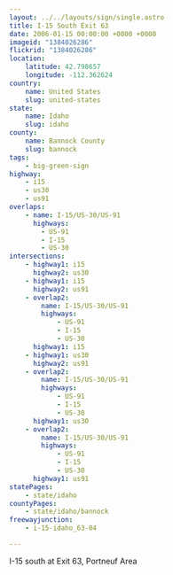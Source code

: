 ```yaml
---
layout: ../../layouts/sign/single.astro
title: I-15 South Exit 63
date: 2006-01-15 00:00:00 +0000 +0000
imageid: "1384026286"
flickrid: "1384026286"
location:
    latitude: 42.798657
    longitude: -112.362624
country:
    name: United States
    slug: united-states
state:
    name: Idaho
    slug: idaho
county:
    name: Bannock County
    slug: bannock
tags:
    - big-green-sign
highway:
    - i15
    - us30
    - us91
overlaps:
    - name: I-15/US-30/US-91
      highways:
        - US-91
        - I-15
        - US-30
intersections:
    - highway1: i15
      highway2: us30
    - highway1: i15
      highway2: us91
    - overlap2:
        name: I-15/US-30/US-91
        highways:
            - US-91
            - I-15
            - US-30
      highway1: i15
    - highway1: us30
      highway2: us91
    - overlap2:
        name: I-15/US-30/US-91
        highways:
            - US-91
            - I-15
            - US-30
      highway1: us30
    - overlap2:
        name: I-15/US-30/US-91
        highways:
            - US-91
            - I-15
            - US-30
      highway1: us91
statePages:
    - state/idaho
countyPages:
    - state/idaho/bannock
freewayjunction:
    - i-15-idaho_63-04

---
```

I-15 south at Exit 63, Portneuf Area
